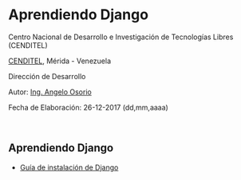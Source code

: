 # Aprendiendo Django
<p> Centro Nacional de Desarrollo e Investigación de Tecnologías Libres (CENDITEL)</p>
<p> <a href="https://www.cenditel.gob.ve/">CENDITEL</a>, Mérida - Venezuela </p>
<p> Dirección de Desarrollo </p>
<p> Autor: <a href="https://twitter.com/Engel_PAIN">Ing. Angelo Osorio</a> </p>
<p> Fecha de Elaboración: 26-12-2017 (dd,mm,aaaa)</p><br>

<h2> Aprendiendo Django </h2>
<ul>
  <li>
    <a href="guias/instalacion.md"> Guía de instalación de Django </a>
  </li>
</ul>
